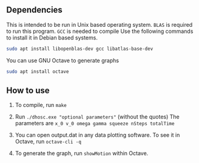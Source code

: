 ## Dependencies
This is intended to be run in Unix based operating system.
`BLAS` is required to run this program. `GCC` is needed to compile
Use the following commands to install it in Debian based systems.
```bash
sudo apt install libopenblas-dev gcc libatlas-base-dev
```

You can use GNU Octave to generate graphs

```bash
sudo apt install octave
```

## How to use

1. To compile, run `make`
2. Run `./dhosc.exe "optional parameters"` (without the quotes)
The parameters are `x_0 v_0 omega gamma squeeze nSteps totalTime`

3. You can open output.dat in any data plotting software. To see it in Octave, run `octave-cli -q`
4. To generate the graph, run `showMotion` within Octave.